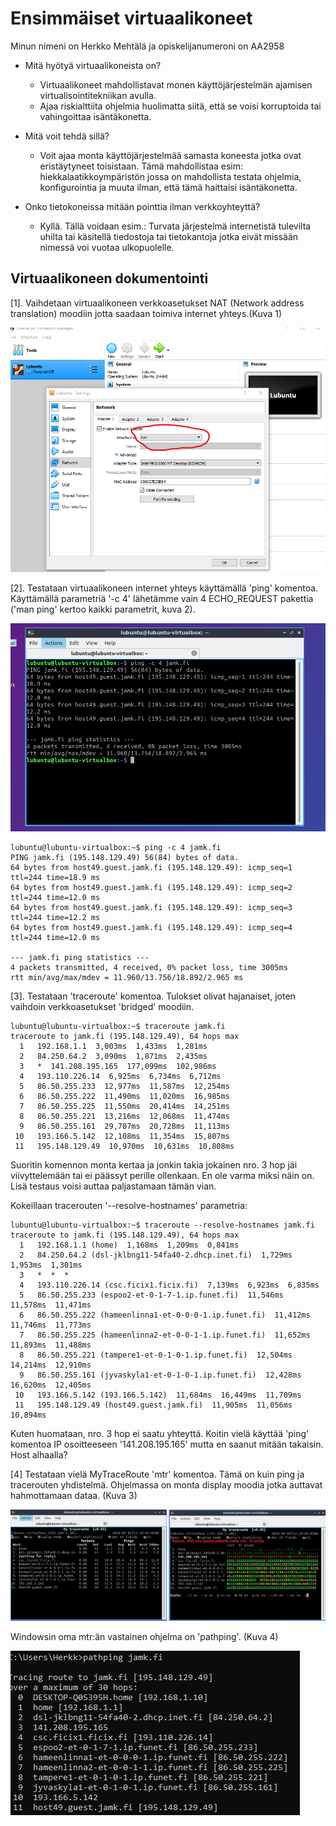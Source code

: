# Ensimmäiset virtuaalikoneet

Minun nimeni on Herkko Mehtälä ja opiskelijanumeroni on AA2958

* Mitä hyötyä virtuaalikoneista on?
	- Virtuaalikoneet mahdollistavat monen käyttöjärjestelmän ajamisen virtualisointitekniikan avulla.  
  - Ajaa riskialttiita ohjelmia huolimatta siitä, että se voisi korruptoida tai vahingoittaa isäntäkonetta.  

* Mitä voit tehdä sillä?
	- Voit ajaa monta käyttöjärjestelmää samasta koneesta jotka ovat eristäytyneet toisistaan. Tämä mahdollistaa esim: hiekkalaatikkoympäristön jossa on mahdollista testata ohjelmia, konfigurointia ja muuta ilman, että tämä haittaisi isäntäkonetta.  

* Onko tietokoneissa mitään pointtia ilman verkkoyhteyttä?
	- Kyllä. Tällä voidaan esim.: Turvata järjestelmä internetistä tulevilta uhilta tai käsitellä tiedostoja tai tietokantoja jotka eivät missään nimessä voi vuotaa ulkopuolelle.

## Virtuaalikoneen dokumentointi
	
[1]. Vaihdetaan virtuaalikoneen verkkoasetukset NAT (Network address translation) moodiin jotta saadaan toimiva
internet yhteys.(Kuva 1)  

![kuva 1](E01/1_vaihdetaan_VM_verkkoasetukset_NAT.png "Verkkoasetuksien vaihto")  

[2]. Testataan virtuaalikoneen internet yhteys käyttämällä 'ping' komentoa. Käyttämällä parametriä '-c 4' lähetämme
vain 4 ECHO_REQUEST pakettia ('man ping' kertoo kaikki parametrit, kuva 2).

![kuva 2](E01/2_testataan_internetyhteys_ping_komennolla.png "Ping komento")  

```
lubuntu@lubuntu-virtualbox:~$ ping -c 4 jamk.fi  
PING jamk.fi (195.148.129.49) 56(84) bytes of data.  
64 bytes from host49.guest.jamk.fi (195.148.129.49): icmp_seq=1 ttl=244 time=18.9 ms  
64 bytes from host49.guest.jamk.fi (195.148.129.49): icmp_seq=2 ttl=244 time=12.0 ms  
64 bytes from host49.guest.jamk.fi (195.148.129.49): icmp_seq=3 ttl=244 time=12.2 ms  
64 bytes from host49.guest.jamk.fi (195.148.129.49): icmp_seq=4 ttl=244 time=12.0 ms  

--- jamk.fi ping statistics ---  
4 packets transmitted, 4 received, 0% packet loss, time 3005ms  
rtt min/avg/max/mdev = 11.960/13.756/18.892/2.965 ms  
```  

[3]. Testataan 'traceroute' komentoa. Tulokset olivat hajanaiset, joten vaihdoin verkkoasetukset 'bridged' moodiin.

```
lubuntu@lubuntu-virtualbox:~$ traceroute jamk.fi  
traceroute to jamk.fi (195.148.129.49), 64 hops max  
  1   192.168.1.1  3,003ms  1,433ms  1,281ms  
  2   84.250.64.2  3,090ms  1,871ms  2,435ms  
  3   *  141.208.195.165  177,099ms  102,986ms   
  4   193.110.226.14  6,925ms  6,734ms  6,712ms  
  5   86.50.255.233  12,977ms  11,587ms  12,254ms  
  6   86.50.255.222  11,490ms  11,020ms  16,985ms  
  7   86.50.255.225  11,550ms  20,414ms  14,251ms  
  8   86.50.255.221  13,216ms  12,068ms  11,474ms  
  9   86.50.255.161  29,707ms  20,728ms  11,113ms  
 10   193.166.5.142  12,108ms  11,354ms  15,807ms  
 11   195.148.129.49  10,970ms  10,631ms  10,808ms  
```
 
Suoritin komennon monta kertaa ja jonkin takia jokainen nro. 3 hop jäi viivyttelemään tai ei päässyt perille ollenkaan. En ole varma miksi näin on. Lisä testaus voisi auttaa paljastamaan tämän vian.

Kokeillaan tracerouten '--resolve-hostnames' parametria:  

```
lubuntu@lubuntu-virtualbox:~$ traceroute --resolve-hostnames jamk.fi  
traceroute to jamk.fi (195.148.129.49), 64 hops max  
  1   192.168.1.1 (home)  1,168ms  1,209ms  0,841ms  
  2   84.250.64.2 (dsl-jklbng11-54fa40-2.dhcp.inet.fi)  1,729ms  1,953ms  1,301ms  
  3   *  *  *  
  4   193.110.226.14 (csc.ficix1.ficix.fi)  7,139ms  6,923ms  6,835ms  
  5   86.50.255.233 (espoo2-et-0-1-7-1.ip.funet.fi)  11,546ms  11,578ms  11,471ms  
  6   86.50.255.222 (hameenlinna1-et-0-0-0-1.ip.funet.fi)  11,412ms  11,746ms  11,773ms  
  7   86.50.255.225 (hameenlinna2-et-0-0-1-1.ip.funet.fi)  11,652ms  11,893ms  11,488ms  
  8   86.50.255.221 (tampere1-et-0-1-0-1.ip.funet.fi)  12,504ms  14,214ms  12,910ms   
  9   86.50.255.161 (jyvaskyla1-et-0-1-0-1.ip.funet.fi)  12,428ms  16,620ms  12,405ms  
 10   193.166.5.142 (193.166.5.142)  11,684ms  16,449ms  11,709ms  
 11   195.148.129.49 (host49.guest.jamk.fi)  11,905ms  11,056ms  10,894ms  
```  

Kuten huomataan, nro. 3 hop ei saatu yhteyttä. Koitin vielä käyttää 'ping' komentoa IP osoitteeseen '141.208.195.165'
mutta en saanut mitään takaisin. Host alhaalla?
 
[4] Testataan vielä MyTraceRoute 'mtr' komentoa. Tämä on kuin ping ja tracerouten yhdistelmä. Ohjelmassa on
monta display moodia jotka auttavat hahmottamaan dataa. (Kuva 3)

![kuva 3](E01/3_testataan_mtr_komentoa.png "mtr komento")  


Windowsin oma mtr:än vastainen ohjelma on 'pathping'. (Kuva 4)  

![kuva 4](E01/4_testataan_pathping_komentoa.png "pathping komento")  